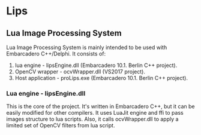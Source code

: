 # Lips
## Lua Image Processing System
Lua Image Processing System is mainly intended to be used with Embarcadero C++/Delphi.
It consists of: 
1. lua engine - lipsEngine.dll (Embarcadero 10.1. Berlin C++ project).    
2. OpenCV wrapper - ocvWrapper.dll (VS2017 project).
3. Host application - proLips.exe (Embarcadero 10.1. Berlin C++ project).
### Lua engine - lipsEngine.dll
This is the core of the project. It's written in Embarcadero C++, but it can be easily modified for other compilers. It uses LuaJit  engine and ffi to pass images structure to lua scripts. Also, it calls ocvWrapper.dll to apply a limited set of OpenCV filters from lua script.

